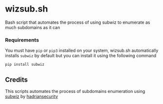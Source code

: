 # wizsub.sh
Bash script that automates the process of using subwiz to enumerate as much subdomains as it can

### Requirements
You must have `pip` or `pip3` installed on your system, wizsub.sh automatically installs `subwiz` by default but you can install it using the following command
```bash
pip install subwiz
```

## Credits
This scripts automates the process of subdomains enumeration using [subwiz](https://github.com/hadriansecurity/subwiz) by [hadriansecurity](https://github.com/hadriansecurity)
